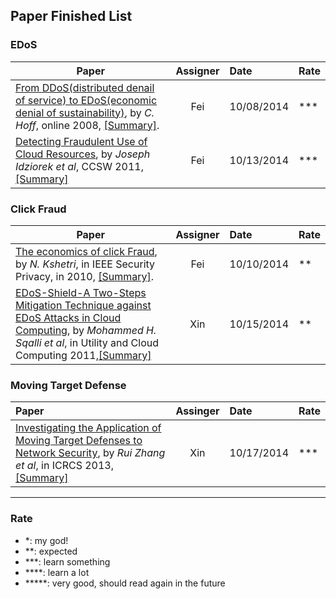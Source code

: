Paper Finished List
---

### EDoS
| Paper       | Assigner | Date | Rate|
| ------------- |:-------------:|:-----|:---|
| [From DDoS(distributed denail of service) to EDoS(economic denial of sustainability)](http://rationalsecurity.typepad.com/blog/2008/11/cloud-computing-security-from-ddos-distributed-denial-of-service-to-edos-economic-denial-of-sustaina.html), by *C. Hoff*, online 2008, [[Summary]](./papers/Hoff08_From-DDoS-to-EDoS.md).     | Fei| 10/08/2014 | ***|
|[Detecting Fraudulent Use of Cloud Resources](http://dl.acm.org/citation.cfm?id=2046676), by *Joseph Idziorek et al*, CCSW 2011, [[Summary]](./papers/IdziorekT11_CCSW_Detecting-Fraudulent-Use-of-Cloud-Resources.md)| Fei | 10/13/2014|***|

### Click Fraud
| Paper       |  Assigner | Date | Rate|
| ------------- |:-------------:|:-----|:---|
| [The economics of click Fraud](http://ieeexplore.ieee.org/stamp/stamp.jsp?tp=&arnumber=5445076), by *N. Kshetri*, in IEEE Security Privacy, in 2010, [[Summary]](./papers/Kshetri10_The-economics-of-click-fraud.md).     | Fei | 10/10/2014 | **|
| [EDoS-Shield-A Two-Steps Mitigation Technique against EDoS Attacks in Cloud Computing](http://ieeexplore.ieee.org/xpls/abs_all.jsp?arnumber=6123480), by *Mohammed H. Sqalli et al*, in  Utility and Cloud Computing 2011,[[Summary]](./papers/SqaliH11_CloudCom_EDoS-Shield-A-Two-Steps-Mitigation-Technique-against-EDoS-Attacks-in-Cloud-Computing.md)| Xin | 10/15/2014|**|

### Moving Target Defense
|Paper | Assinger| Date | Rate|
|:-----|:-------:|:-----|:----|
| [Investigating the Application of Moving Target Defenses to Network Security](http://ieeexplore.ieee.org/xpls/abs_all.jsp?arnumber=6623770), by *Rui Zhang et al*, in ICRCS 2013, [[Summary]](./papers/ZhangZ13_ICRCS_InvestigateMTG.md)| Xin | 10/17/2014 | ***|


---
### Rate
- *: my god!
- **: expected
- ***: learn something
- ****: learn a lot
- *****: very good, should read again in the future
